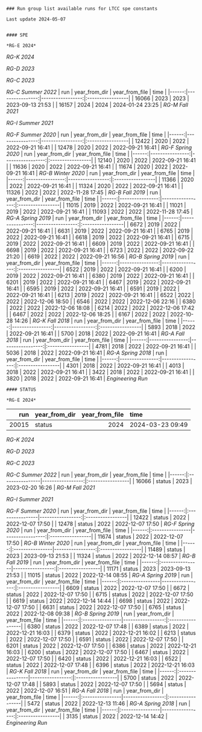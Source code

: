 
    ### Run group list available runs for LTCC spe constants

    Last update 2024-05-07


    #### SPE

    *RG-E 2024*
 
*RG-K 2024*
 
*RG-D 2023*
 
*RG-C 2023*
 
*RG-C Summer 2022*
|   run |   year_from_dir |   year_from_file | time             |
|------:|----------------:|-----------------:|:-----------------|
| 16066 |            2023 |             2023 | 2023-09-13 21:53 |
| 16157 |            2024 |             2024 | 2024-01-24 23:25 |
*RG-M Fall 2021*
 
*RG-I Summer 2021*
 
*RG-F Summer 2020*
|   run |   year_from_dir |   year_from_file | time             |
|------:|----------------:|-----------------:|:-----------------|
| 12422 |            2020 |             2022 | 2022-09-21 16:41 |
| 12478 |            2020 |             2022 | 2022-09-21 16:41 |
*RG-F Spring 2020*
|   run |   year_from_dir |   year_from_file | time             |
|------:|----------------:|-----------------:|:-----------------|
| 12140 |            2020 |             2022 | 2022-09-21 16:41 |
| 11636 |            2020 |             2022 | 2022-09-21 16:41 |
| 11674 |            2020 |             2022 | 2022-09-21 16:41 |
*RG-B Winter 2020*
|   run |   year_from_dir |   year_from_file | time             |
|------:|----------------:|-----------------:|:-----------------|
| 11366 |            2020 |             2022 | 2022-09-21 16:41 |
| 11324 |            2020 |             2022 | 2022-09-21 16:41 |
| 11326 |            2022 |             2022 | 2022-11-28 17:45 |
*RG-B Fall 2019*
|   run |   year_from_dir |   year_from_file | time             |
|------:|----------------:|-----------------:|:-----------------|
| 11015 |            2019 |             2022 | 2022-09-21 16:41 |
| 11021 |            2019 |             2022 | 2022-09-21 16:41 |
| 11093 |            2022 |             2022 | 2022-11-28 17:45 |
*RG-A Spring 2019*
|   run |   year_from_dir |   year_from_file | time             |
|------:|----------------:|-----------------:|:-----------------|
|  6672 |            2019 |             2022 | 2022-09-21 16:41 |
|  6631 |            2019 |             2022 | 2022-09-21 16:41 |
|  6765 |            2019 |             2022 | 2022-09-21 16:41 |
|  6618 |            2019 |             2022 | 2022-09-21 16:41 |
|  6715 |            2019 |             2022 | 2022-09-21 16:41 |
|  6609 |            2019 |             2022 | 2022-09-21 16:41 |
|  6698 |            2019 |             2022 | 2022-09-21 16:41 |
|  6723 |            2022 |             2022 | 2022-09-22 21:20 |
|  6619 |            2022 |             2022 | 2022-09-21 16:56 |
*RG-B Spring 2019*
|   run |   year_from_dir |   year_from_file | time             |
|------:|----------------:|-----------------:|:-----------------|
|  6522 |            2019 |             2022 | 2022-09-21 16:41 |
|  6200 |            2019 |             2022 | 2022-09-21 16:41 |
|  6380 |            2019 |             2022 | 2022-09-21 16:41 |
|  6201 |            2019 |             2022 | 2022-09-21 16:41 |
|  6467 |            2019 |             2022 | 2022-09-21 16:41 |
|  6595 |            2019 |             2022 | 2022-09-21 16:41 |
|  6591 |            2019 |             2022 | 2022-09-21 16:41 |
|  6213 |            2019 |             2022 | 2022-09-21 16:41 |
|  6522 |            2022 |             2022 | 2022-12-06 18:50 |
|  6546 |            2022 |             2022 | 2022-12-06 22:16 |
|  6380 |            2022 |             2022 | 2022-12-06 18:08 |
|  6214 |            2022 |             2022 | 2022-12-06 17:42 |
|  6467 |            2022 |             2022 | 2022-12-06 18:25 |
|  6167 |            2022 |             2022 | 2022-10-28 14:26 |
*RG-K Fall 2018*
|   run |   year_from_dir |   year_from_file | time             |
|------:|----------------:|-----------------:|:-----------------|
|  5893 |            2018 |             2022 | 2022-09-21 16:41 |
|  5700 |            2018 |             2022 | 2022-09-21 16:41 |
*RG-A Fall 2018*
|   run |   year_from_dir |   year_from_file | time             |
|------:|----------------:|-----------------:|:-----------------|
|  4781 |            2018 |             2022 | 2022-09-21 16:41 |
|  5036 |            2018 |             2022 | 2022-09-21 16:41 |
*RG-A Spring 2018*
|   run |   year_from_dir |   year_from_file | time             |
|------:|----------------:|-----------------:|:-----------------|
|  4301 |            2018 |             2022 | 2022-09-21 16:41 |
|  4013 |            2018 |             2022 | 2022-09-21 16:41 |
|  3422 |            2018 |             2022 | 2022-09-21 16:41 |
|  3820 |            2018 |             2022 | 2022-09-21 16:41 |
*Engineering Run*
 


    #### STATUS

    *RG-E 2024*
|   run | year_from_dir   |   year_from_file | time             |
|------:|:----------------|-----------------:|:-----------------|
| 20015 | status          |             2024 | 2024-03-23 09:49 |
*RG-K 2024*
 
*RG-D 2023*
 
*RG-C 2023*
 
*RG-C Summer 2022*
|   run | year_from_dir   |   year_from_file | time             |
|------:|:----------------|-----------------:|:-----------------|
| 16066 | status          |             2023 | 2023-02-20 16:26 |
*RG-M Fall 2021*
 
*RG-I Summer 2021*
 
*RG-F Summer 2020*
|   run | year_from_dir   |   year_from_file | time             |
|------:|:----------------|-----------------:|:-----------------|
| 12422 | status          |             2022 | 2022-12-07 17:50 |
| 12478 | status          |             2022 | 2022-12-07 17:50 |
*RG-F Spring 2020*
|   run | year_from_dir   |   year_from_file | time             |
|------:|:----------------|-----------------:|:-----------------|
| 11674 | status          |             2022 | 2022-12-07 17:50 |
*RG-B Winter 2020*
|   run | year_from_dir   |   year_from_file | time             |
|------:|:----------------|-----------------:|:-----------------|
| 11489 | status          |             2023 | 2023-09-13 21:53 |
| 11324 | status          |             2022 | 2022-12-14 08:57 |
*RG-B Fall 2019*
|   run | year_from_dir   |   year_from_file | time             |
|------:|:----------------|-----------------:|:-----------------|
| 11171 | status          |             2023 | 2023-09-13 21:53 |
| 11015 | status          |             2022 | 2022-12-14 08:55 |
*RG-A Spring 2019*
|   run | year_from_dir   |   year_from_file | time             |
|------:|:----------------|-----------------:|:-----------------|
|  6609 | status          |             2022 | 2022-12-07 17:50 |
|  6672 | status          |             2022 | 2022-12-07 17:50 |
|  6715 | status          |             2022 | 2022-12-07 17:50 |
|  6619 | status          |             2022 | 2022-12-14 14:44 |
|  6698 | status          |             2022 | 2022-12-07 17:50 |
|  6631 | status          |             2022 | 2022-12-07 17:50 |
|  6765 | status          |             2022 | 2022-12-08 09:38 |
*RG-B Spring 2019*
|   run | year_from_dir   |   year_from_file | time             |
|------:|:----------------|-----------------:|:-----------------|
|  6380 | status          |             2022 | 2022-12-07 17:48 |
|  6389 | status          |             2022 | 2022-12-21 16:03 |
|  6379 | status          |             2022 | 2022-12-21 16:02 |
|  6213 | status          |             2022 | 2022-12-07 17:50 |
|  6591 | status          |             2022 | 2022-12-07 17:50 |
|  6201 | status          |             2022 | 2022-12-07 17:50 |
|  6386 | status          |             2022 | 2022-12-21 16:03 |
|  6200 | status          |             2022 | 2022-12-07 17:50 |
|  6467 | status          |             2022 | 2022-12-07 17:50 |
|  6420 | status          |             2022 | 2022-12-21 16:03 |
|  6522 | status          |             2022 | 2022-12-07 17:48 |
|  6396 | status          |             2022 | 2022-12-21 16:03 |
*RG-K Fall 2018*
|   run | year_from_dir   |   year_from_file | time             |
|------:|:----------------|-----------------:|:-----------------|
|  5700 | status          |             2022 | 2022-12-07 17:48 |
|  5893 | status          |             2022 | 2022-12-07 17:50 |
|  5694 | status          |             2022 | 2022-12-07 16:51 |
*RG-A Fall 2018*
|   run | year_from_dir   |   year_from_file | time             |
|------:|:----------------|-----------------:|:-----------------|
|  5472 | status          |             2022 | 2022-12-13 11:46 |
*RG-A Spring 2018*
|   run | year_from_dir   |   year_from_file | time             |
|------:|:----------------|-----------------:|:-----------------|
|  3135 | status          |             2022 | 2022-12-14 14:42 |
*Engineering Run*
 
